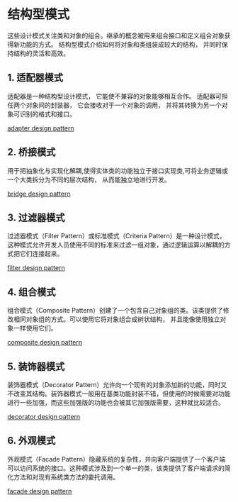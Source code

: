 # 结构型模式
这些设计模式关注类和对象的组合。继承的概念被用来组合接口和定义组合对象获得新功能的方式。
结构型模式介绍如何将对象和类组装成较大的结构， 并同时保持结构的灵活和高效。

## 1. 适配器模式
适配器是一种结构型设计模式， 它能使不兼容的对象能够相互合作。 适配器可担任两个对象间的封装器， 它会接收对于一个对象的调用， 并将其转换为另一个对象可识别的格式和接口。

[adapter design pattern](../structural/adapter)

## 2. 桥接模式
用于把抽象化与实现化解耦,使得实体类的功能独立于接口实现类,可将业务逻辑或一个大类拆分为不同的层次结构， 从而能独立地进行开发。

[bridge design pattern](../structural/bridge)

## 3. 过滤器模式
过滤器模式（Filter Pattern）或标准模式（Criteria Pattern）是一种设计模式，这种模式允许开发人员使用不同的标准来过滤一组对象，通过逻辑运算以解耦的方式把它们连接起来。

[filter design pattern](../structural/filter)

## 4. 组合模式
组合模式（Composite Pattern）创建了一个包含自己对象组的类。该类提供了修改相同对象组的方式。可以使用它将对象组合成树状结构， 并且能像使用独立对象一样使用它们。

[composite design pattern](../structural/composite)

## 5. 装饰器模式
装饰器模式（Decorator Pattern）允许向一个现有的对象添加新的功能，同时又不改变其结构。装饰器模式一般用在基类功能封装不错，但使用的时候需要对功能进行一些加强，而这些加强版的功能也会被其它加强版需要，这种就比较适合。

[decorator design pattern](../structural/decorator)

## 6. 外观模式
外观模式（Facade Pattern）隐藏系统的复杂性，并向客户端提供了一个客户端可以访问系统的接口。这种模式涉及到一个单一的类，该类提供了客户端请求的简化方法和对现有系统类方法的委托调用。

[facade design pattern](../structural/facade)